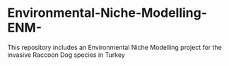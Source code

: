 # Environmental-Niche-Modelling-ENM-
This repository includes an Environmental Niche Modelling project for the invasive Raccoon Dog species in Turkey
